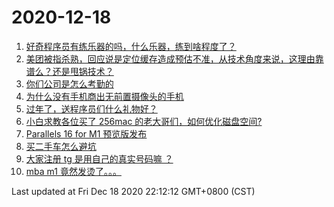 # 2020-12-18

<!-- BEGIN -->
1. [好奇程序员有练乐器的吗，什么乐器，练到啥程度了？](https://www.v2ex.com/t/736641)
1. [美团被指杀熟，回应说是定位缓存造成预估不准，从技术角度来说，这理由靠谱么？还是甩锅技术？](https://www.v2ex.com/t/736637)
1. [你们公司是怎么考勤的](https://www.v2ex.com/t/736660)
1. [为什么没有手机商出无前置摄像头的手机](https://www.v2ex.com/t/736611)
1. [过年了，送程序员们什么礼物好？](https://www.v2ex.com/t/736680)
1. [小白求教各位买了 256mac 的老大哥们，如何优化磁盘空间?](https://www.v2ex.com/t/736679)
1. [Parallels 16 for M1 预览版发布](https://www.v2ex.com/t/736594)
1. [买二手车怎么避坑](https://www.v2ex.com/t/736668)
1. [大家注册 tg 是用自己的真实号码嘛 ？](https://www.v2ex.com/t/736605)
1. [mba m1 竟然发烫了。。。](https://www.v2ex.com/t/736773)

Last updated at Fri Dec 18 2020 22:12:12 GMT+0800 (CST)
<!-- END -->
